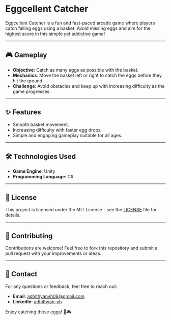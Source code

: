 # Eggcellent Catcher

Eggcellent Catcher is a fun and fast-paced arcade game where players catch falling eggs using a basket. Avoid missing eggs and aim for the highest score in this simple yet addictive game!

---

## 🎮 Gameplay
- **Objective**: Catch as many eggs as possible with the basket.
- **Mechanics**: Move the basket left or right to catch the eggs before they hit the ground.
- **Challenge**: Avoid obstacles and keep up with increasing difficulty as the game progresses.

---

## ✨ Features
- Smooth basket movement.
- Increasing difficulty with faster egg drops.
- Simple and engaging gameplay suitable for all ages.

---

## 🛠️ Technologies Used
- **Game Engine**: Unity
- **Programming Language**: C#


---

## 📜 License
This project is licensed under the MIT License - see the [LICENSE](LICENSE) file for details.

---

## 🤝 Contributing
Contributions are welcome! Feel free to fork this repository and submit a pull request with your improvements or ideas.

---

## 📧 Contact
For any questions or feedback, feel free to reach out:
- **Email**: adhithyanvh06@gmail.com
- **LinkedIn**: [adhithyan-vh](https://linkedin.com/in/adhithyan-vh)

Enjoy catching those eggs! 🥚🎮
